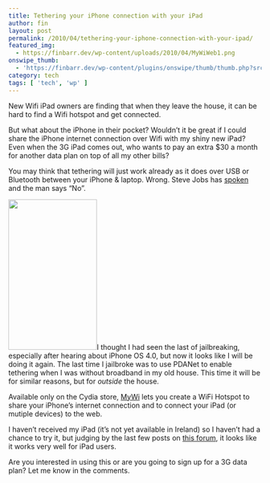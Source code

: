 ```yaml
---
title: Tethering your iPhone connection with your iPad
author: fin
layout: post
permalink: /2010/04/tethering-your-iphone-connection-with-your-ipad/
featured_img:
  - https://finbarr.dev/wp-content/uploads/2010/04/MyWiWeb1.png
onswipe_thumb:
  - 'https://finbarr.dev/wp-content/plugins/onswipe/thumb/thumb.php?src=https://finbarr.dev/wp-content/uploads/2010/04/MyWiWeb1.png&amp;w=600&amp;h=800&amp;zc=1&amp;q=75&amp;f=0'
category: tech
tags: [ 'tech', 'wp' ]
---
```

New Wifi iPad owners are finding that when they leave the house, it can be hard to find a Wifi hotspot and get connected.<!--more-->

But what about the iPhone in their pocket? Wouldn&#8217;t it be great if I could share the iPhone internet connection over Wifi with my shiny new iPad? Even when the 3G iPad comes out, who wants to pay an extra $30 a month for another data plan on top of all my other bills?

You may think that tethering will just work already as it does over USB or Bluetooth between your iPhone & laptop. Wrong. Steve Jobs has [spoken][1] and the man says &#8220;No&#8221;.

<a rel="shadowbox" href="https://finbarr.dev/wp-content/uploads/2010/04/MyWiWeb1_2.png"><img class="alignleft size-medium wp-image-271" title="MyWiWeb1_2" src="https://finbarr.dev/wp-content/uploads/2010/04/MyWiWeb1_2-176x300.png" alt="" width="176" height="300" /></a>I thought I had seen the last of jailbreaking, especially after hearing about iPhone OS 4.0, but now it looks like I will be doing it again. The last time I jailbroke was to use PDANet to enable tethering when I was without broadband in my old house. This time it will be for similar reasons, but for *outside* the house.

Available only on the Cydia store, [MyWi][2] lets you create a WiFi Hotspot to share your iPhone&#8217;s internet connection and to connect your iPad (or mutiple devices) to the web.

I haven&#8217;t received my iPad (it&#8217;s not yet available in Ireland) so I haven&#8217;t had a chance to try it, but judging by the last few posts on [this forum][3], it looks like it works very well for iPad users.

Are you interested in using this or are you going to sign up for a 3G data plan? Let me know in the comments.

 [1]: http://mashable.com/2010/03/06/iphone-ipad-tethering/
 [2]: http://www.rockyourphone.com/index.php/mywi.html
 [3]: http://modmyi.com/forums/iphone-news/667531-mywi-released-turn-your-iphone-into-wifi-hotspot-27.html
